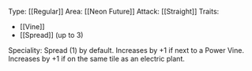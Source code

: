 Type: [[Regular]]
Area: [[Neon Future]]
Attack: [[Straight]]
Traits:
- [[Vine]]
- [[Spread]] (up to 3)

Speciality: Spread (1) by default. Increases by +1 if next to a Power Vine. Increases by +1 if on the same tile as an electric plant.